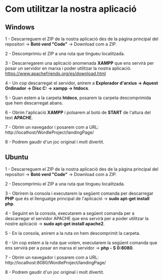 # Com utilitzar la nostra aplicació

## Windows
1 - Descarreguem el ZIP de la nostra aplicació des de la pàgina principal del repositori -> <b>Botó verd "Code"</b> -> Download com a ZIP.

2 - Descomprimiu el ZIP a una ruta que tingueu localitzada.

3 - Descarregarem una aplicació anomenada <b>XAMPP</b> que ens servirà per posar un servidor en marxa i poder utilitzar la nostra aplicació.
https://www.apachefriends.org/es/download.html

4 - Un cop descarregat el servidor, anirem a <b>Explorador d'arxius -> Aquest Ordinador -> Disc C: -> xampp -> htdocs</b>.

5 - Quan estem a la carpeta <b>htdocs</b>, posarem la carpeta descomprimida que hem descarregat abans.

6 - Obrim l'aplicació <b>XAMPP</b> i polsarem al botó de <b>START</b> de l'altura del text <b>APACHE</b>.

7 - Obrim un navegador i posarem com a URL: http://localhost/WordleProject/landingPage/

8 - Podrem gaudir d'un joc original i molt divertit.

## Ubuntu
1 - Descarreguem el ZIP de la nostra aplicació des de la pàgina principal del repositori -> <b>Botó verd "Code"</b> -> Download com a ZIP.

2 - Descomprimiu el ZIP a una ruta que tingueu localitzada.

3 - Obrirem la consola i executarem la següent comanda per descarregar <b>PHP</b> que és el llenguatge principal de l'aplicació -> <b>sudo apt-get install php</b>.

4 - Seguint en la consola, executarem a següent comanda per a descarregar el servidor APACHE que ens servirà per a poder utilitzar la nostre aplicació -> <b>sudo apt-get install apache2</b>.

5 - En la consola, anirem a la ruta on hem descomprimit la carpeta.

6 -  Un cop estem a la ruta que volem, executarem la següent comanda que ens servirà per a posar en marxa el servidor -> <b>php - S 0:8080</b>.
  
7 - Obrim un navegador i posarem com a URL: http://localhost:8080/WordleProject/landingPage/
  
8 - Podrem gaudir d'un joc original i molt divertit.




